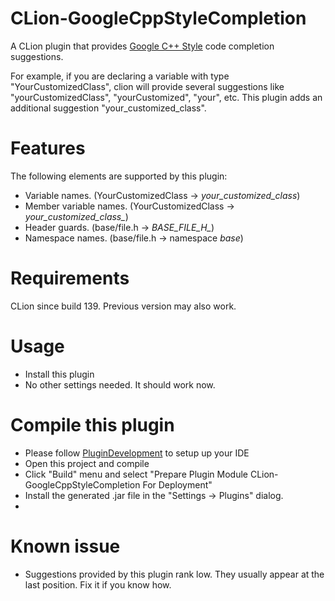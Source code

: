 CLion-GoogleCppStyleCompletion
==============================

A CLion plugin that provides [Google C++ Style](https://google.github.io/styleguide/cppguide.html) code completion suggestions.

For example, if you are declaring a variable with type "YourCustomizedClass", clion will provide several suggestions like "yourCustomizedClass", "yourCustomized", "your", etc. This plugin adds an additional suggestion "your_customized_class".

Features
========

The following elements are supported by this plugin:

 - Variable names. (YourCustomizedClass -> *your_customized_class*)
 - Member variable names. (YourCustomizedClass -> *your_customized_class_*)
 - Header guards. (base/file.h -> *BASE_FILE_H_*)
 - Namespace names. (base/file.h -> namespace *base*)

Requirements
============

CLion since build 139. Previous version may also work.

Usage
=====

 - Install this plugin
 - No other settings needed. It should work now.

Compile this plugin
===================

 - Please follow [PluginDevelopment](http://www.jetbrains.org/intellij/sdk/docs/) to setup up your IDE
 - Open this project and compile
 - Click "Build" menu and select "Prepare Plugin Module CLion-GoogleCppStyleCompletion For Deployment"
 - Install the generated .jar file in the "Settings -> Plugins" dialog.
 - 
Known issue
===========

 - Suggestions provided by this plugin rank low. They usually appear at the last position. Fix it if you know how.

